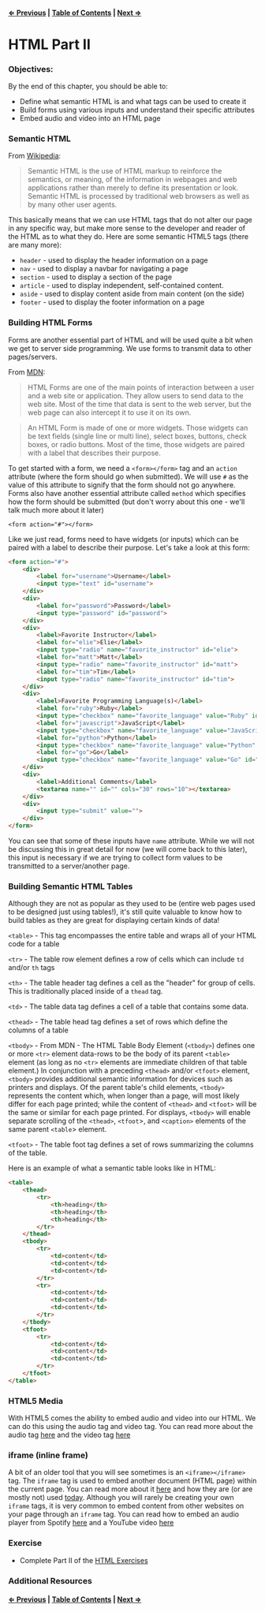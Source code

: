 #### [⇐ Previous](./02-html-part-1.md) | [Table of Contents](./readme.md) | [Next ⇒](./04-css-part-1.md)

# HTML Part II

### Objectives:

By the end of this chapter, you should be able to:

- Define what semantic HTML is and what tags can be used to create it
- Build forms using various inputs and understand their specific attributes
- Embed audio and video into an HTML page 

### Semantic HTML

From [Wikipedia](https://en.wikipedia.org/wiki/Semantic_HTML): 

>Semantic HTML is the use of HTML markup to reinforce the semantics, or meaning, of the information in webpages and web applications rather than merely to define its presentation or look. Semantic HTML is processed by traditional web browsers as well as by many other user agents. 

This basically means that we can use HTML tags that do not alter our page in any specific way, but make more sense to the developer and reader of the HTML as to what they do. Here are some semantic HTML5 tags (there are many more):

- `header` - used to display the header information on a page
- `nav` - used to display a navbar for navigating a page
- `section` - used to display a section of the page 
- `article` - used to display independent, self-contained content.
- `aside` - used to display content aside from main content (on the side)
- `footer` - used to display the footer information on a page

### Building HTML Forms

Forms are another essential part of HTML and will be used quite a bit when we get to server side programming. We use forms to transmit data to other pages/servers. 

From [MDN](https://developer.mozilla.org/en-US/docs/Web/Guide/HTML/Forms/My_first_HTML_form):

>HTML Forms are one of the main points of interaction between a user and a web site or application. They allow users to send data to the web site. Most of the time that data is sent to the web server, but the web page can also intercept it to use it on its own.

>An HTML Form is made of one or more widgets. Those widgets can be text fields (single line or multi line), select boxes, buttons, check boxes, or radio buttons. Most of the time, those widgets are paired with a label that describes their purpose.

To get started with a form, we need a `<form></form>` tag and an `action` attribute (where the form should go when submitted). We will use `#` as the value of this attribute to signify that the form should not go anywhere. Forms also have another essential attribute called `method` which specifies how the form should be submitted (but don't worry about this one - we'll talk much more about it later)

`<form action="#"></form>`

Like we just read, forms need to have widgets (or inputs) which can be paired with a label to describe their purpose. Let's take a look at this form:

```html
<form action="#">
    <div>
        <label for="username">Username</label>
        <input type="text" id="username">
    </div>
    <div>
        <label for="password">Password</label>
        <input type="password" id="password">
    </div>
    <div>
        <label>Favorite Instructor</label>
        <label for="elie">Elie</label>
        <input type="radio" name="favorite_instructor" id="elie">
        <label for="matt">Matt</label>
        <input type="radio" name="favorite_instructor" id="matt">
        <label for="tim">Tim</label>
        <input type="radio" name="favorite_instructor" id="tim">
    </div>
    <div>
        <label>Favorite Programming Language(s)</label>
        <label for="ruby">Ruby</label>
        <input type="checkbox" name="favorite_language" value="Ruby" id="ruby">
        <label for="javascript">JavaScript</label>
        <input type="checkbox" name="favorite_language" value="JavaScript" id="javascript">
        <label for="python">Python</label>
        <input type="checkbox" name="favorite_language" value="Python" id="python">
        <label for="go">Go</label>
        <input type="checkbox" name="favorite_language" value="Go" id="go">
    </div>
    <div>
        <label>Additional Comments</label>
        <textarea name="" id="" cols="30" rows="10"></textarea>
    </div>
    <div>
        <input type="submit" value="">
    </div>
</form>
```

You can see that some of these inputs have `name` attribute. While we will not be discussing this in great detail for now (we will come back to this later), this input is necessary if we are trying to collect form values to be transmitted to a server/another page. 

### Building Semantic HTML Tables

Although they are not as popular as they used to be (entire web pages used to be designed just using tables!), it's still quite valuable to know how to build tables as they are great for displaying certain kinds of data!

`<table>` - This tag encompasses the entire table and wraps all of your HTML code for a table

`<tr>` - The table row element defines a row of cells which can include `td` and/or `th` tags

`<th>` - The table header tag defines a cell as the "header" for group of cells. This is traditionally placed inside of a `thead` tag.

`<td>` - The table data tag defines a cell of a table that contains some data.

`<thead>` - The table head tag defines a set of rows which define the columns of a table

`<tbody>` - From MDN - The HTML Table Body Element (`<tbody>`) defines one or more `<tr>` element data-rows to be the body of its parent `<table>` element (as long as no `<tr>` elements are immediate children of that table element.)  In conjunction with a preceding `<thead>` and/or `<tfoot>` element, `<tbody>` provides additional semantic information for devices such as printers and displays. Of the parent table's child elements, `<tbody>` represents the content which, when longer than a page, will most likely differ for each page printed; while the content of `<thead>` and `<tfoot>` will be the same or similar for each page printed. For displays, `<tbody>` will enable separate scrolling of the `<thead>`, `<tfoot`>, and `<caption>` elements of the same parent `<table`> element.  

`<tfoot>` - The table foot tag defines a set of rows summarizing the columns of the table.

Here is an example of what a semantic table looks like in HTML:

```html
<table>
    <thead>
        <tr>
            <th>heading</th>
            <th>heading</th>
            <th>heading</th>
        </tr>
    </thead>
    <tbody>
        <tr>
            <td>content</td>
            <td>content</td>
            <td>content</td>
        </tr>
        <tr>
            <td>content</td>
            <td>content</td>
            <td>content</td>
        </tr>
    </tbody>
    <tfoot>
        <tr>
            <td>content</td>
            <td>content</td>
            <td>content</td>
        </tr>
    </tfoot>
</table>
```

### HTML5 Media

With HTML5 comes the ability to embed audio and video into our HTML. We can do this using the audio tag and video tag. You can read more about the audio tag [here](https://developer.mozilla.org/en-US/docs/Web/HTML/Element/audio) and the video tag [here](https://developer.mozilla.org/en-US/docs/Web/HTML/Element/video)

### iframe (inline frame)

A bit of an older tool that you will see sometimes is an `<iframe></iframe>` tag. The `iframe` tag is used to embed another document (HTML page) within the current page. You can read more about it [here](https://developer.mozilla.org/en-US/docs/Web/HTML/Element/iframe) and how they are (or are mostly not) used [today](http://stackoverflow.com/questions/3721929/when-should-i-use-html-frames). Although you will rarely be creating your own `iframe` tags, it is very common to embed content from other websites on your page through an `iframe` tag. You can read how to embed an audio player from Spotify [here](https://developer.spotify.com/technologies/widgets/spotify-play-button/) and a YouTube video [here](https://developers.google.com/youtube/player_parameters#Manual_IFrame_Embeds)

### Exercise

- Complete Part II of the [HTML Exercises](https://github.com/rithmschool/prework_exercises/tree/master/html_exercises)

### Additional Resources

#### [⇐ Previous](./02-html-part-1.md) | [Table of Contents](./readme.md) | [Next ⇒](./04-css-part-1.md)